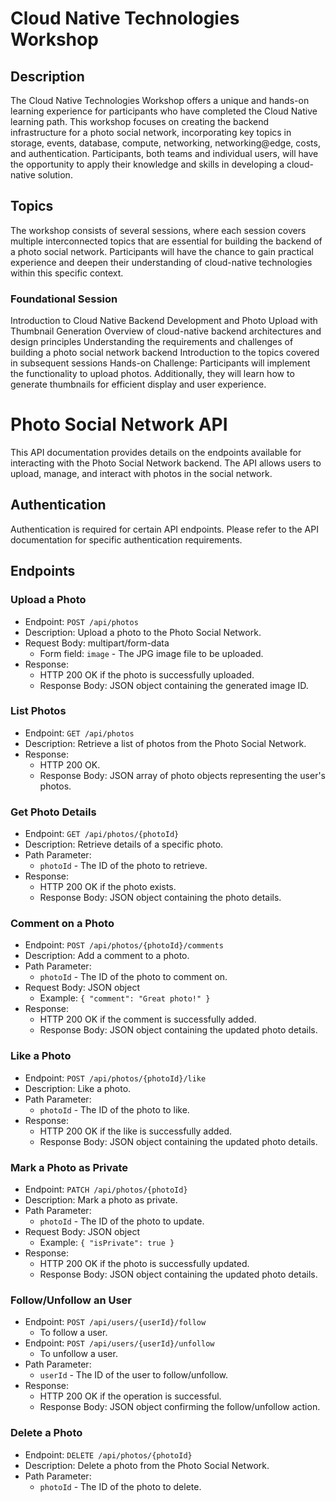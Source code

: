 # Cloud Native Technologies Workshop

## Description
The Cloud Native Technologies Workshop offers a unique and hands-on learning experience for participants who have completed the Cloud Native learning path. This workshop focuses on creating the backend infrastructure for a photo social network, incorporating key topics in storage, events, database, compute, networking, networking@edge, costs, and authentication. Participants, both teams and individual users, will have the opportunity to apply their knowledge and skills in developing a cloud-native solution.

## Topics
The workshop consists of several sessions, where each session covers multiple interconnected topics that are essential for building the backend of a photo social network. Participants will have the chance to gain practical experience and deepen their understanding of cloud-native technologies within this specific context.

### Foundational Session
Introduction to Cloud Native Backend Development and Photo Upload with Thumbnail Generation
Overview of cloud-native backend architectures and design principles
Understanding the requirements and challenges of building a photo social network backend
Introduction to the topics covered in subsequent sessions
Hands-on Challenge: Participants will implement the functionality to upload photos. Additionally, they will learn how to generate thumbnails for efficient display and user experience.


Photo Social Network API
========================

This API documentation provides details on the endpoints available for interacting with the Photo Social Network backend. The API allows users to upload, manage, and interact with photos in the social network.


Authentication
--------------

Authentication is required for certain API endpoints. Please refer to the API documentation for specific authentication requirements.

Endpoints
---------

### Upload a Photo

-   Endpoint: `POST /api/photos`
-   Description: Upload a photo to the Photo Social Network.
-   Request Body: multipart/form-data
    -   Form field: `image` - The JPG image file to be uploaded.
-   Response:
    -   HTTP 200 OK if the photo is successfully uploaded.
    -   Response Body: JSON object containing the generated image ID.

### List Photos

-   Endpoint: `GET /api/photos`
-   Description: Retrieve a list of photos from the Photo Social Network.
-   Response:
    -   HTTP 200 OK.
    -   Response Body: JSON array of photo objects representing the user's photos.

### Get Photo Details

-   Endpoint: `GET /api/photos/{photoId}`
-   Description: Retrieve details of a specific photo.
-   Path Parameter:
    -   `photoId` - The ID of the photo to retrieve.
-   Response:
    -   HTTP 200 OK if the photo exists.
    -   Response Body: JSON object containing the photo details.

### Comment on a Photo

-   Endpoint: `POST /api/photos/{photoId}/comments`
-   Description: Add a comment to a photo.
-   Path Parameter:
    -   `photoId` - The ID of the photo to comment on.
-   Request Body: JSON object
    -   Example: `{ "comment": "Great photo!" }`
-   Response:
    -   HTTP 200 OK if the comment is successfully added.
    -   Response Body: JSON object containing the updated photo details.

### Like a Photo

-   Endpoint: `POST /api/photos/{photoId}/like`
-   Description: Like a photo.
-   Path Parameter:
    -   `photoId` - The ID of the photo to like.
-   Response:
    -   HTTP 200 OK if the like is successfully added.
    -   Response Body: JSON object containing the updated photo details.

### Mark a Photo as Private

-   Endpoint: `PATCH /api/photos/{photoId}`
-   Description: Mark a photo as private.
-   Path Parameter:
    -   `photoId` - The ID of the photo to update.
-   Request Body: JSON object
    -   Example: `{ "isPrivate": true }`
-   Response:
    -   HTTP 200 OK if the photo is successfully updated.
    -   Response Body: JSON object containing the updated photo details.

### Follow/Unfollow an User

-   Endpoint: `POST /api/users/{userId}/follow`
    -   To follow a user.
-   Endpoint: `POST /api/users/{userId}/unfollow`
    -   To unfollow a user.
-   Path Parameter:
    -   `userId` - The ID of the user to follow/unfollow.
-   Response:
    -   HTTP 200 OK if the operation is successful.
    -   Response Body: JSON object confirming the follow/unfollow action.

### Delete a Photo

-   Endpoint: `DELETE /api/photos/{photoId}`
-   Description: Delete a photo from the Photo Social Network.
-   Path Parameter:
    -   `photoId` - The ID of the photo to delete.
